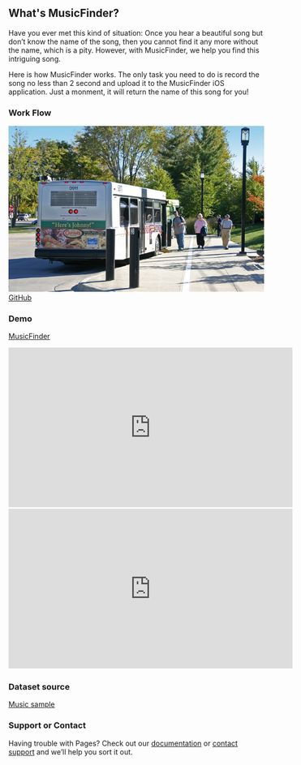 ## What's MusicFinder?

Have you ever met this kind of situation: Once you hear a beautiful song but don’t know the name of the song, then you cannot find it any more without the name, which is a pity. However, with MusicFinder, we help you find this intriguing song. 

Here is how MusicFinder works. The only task you need to do is record the song no less than 2 second and upload it to the MusicFinder iOS application. Just a monment, it will return the name of this song for you!

### Work Flow

![GitHub Logo](/Bus_SW_Transfer_2.png)
[GitHub](http://github.com)

### Demo

[MusicFinder](https://youtu.be/37cFnlfYg1s)

<iframe width="560" height="315" src="https://www.youtube.com/embed/37cFnlfYg1s" frameborder="0" allow="autoplay; encrypted-media" allowfullscreen></iframe>

<iframe width="560" height="315" src="https://www.youtube.com/embed/dQw4w9WgXcQ" frameborder="0" allow="autoplay; encrypted-media" allowfullscreen></iframe>


### Dataset source

[Music sample](https://drive.google.com/drive/folders/1AKlQFAHL8VY6P4EX-qYlUWDhtScXt_7o)


### Support or Contact

Having trouble with Pages? Check out our [documentation](https://help.github.com/categories/github-pages-basics/) or [contact support](https://github.com/contact) and we’ll help you sort it out.
